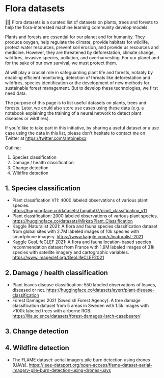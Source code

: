 # Flora datasets
🌱🌳 Flora datasets is a curated list of datasets on plants, trees and forests to help the flora-interested machine learning community develop models.

Plants and forests are essential for our planet and for humanity. They produce oxygen, help regulate the climate, provide habitats for wildlife, protect water resources, prevent soil erosion, and provide us resources and medicine.
However, they are threatened by deforestation, climate change, wildfires, invasive species, pollution, and overharvesting. For our planet and for the sake of our own survival, we must protect them.

AI will play a crucial role in safeguarding plant life and forests, notably by enabling efficient monitoring, detection of threats like deforestation and wildfires, species identification or the development of new methods for sustainable forest management. But to develop these technologies, we first need data.

The purpose of this page is to list useful datasets on plants, trees and forests. Later, we could also store use cases using these data (e.g. a notebook explaining the training of a neural network to detect plant diseases or wildfires).

If you'd like to take part in this initiative, by sharing a useful dataset or a use case using the data in this list, please don't hesitate to contact me on Twitter at https://twitter.com/antoinebxx

Outline:
1. Species classification
2. Damage / health classification
3. Change detection
4. Wildfire detection

## 1. Species classification
- Plant classification V11: 4000 labeled observations of various plant species. https://huggingface.co/datasets/Taquito07/plant_classification_v11 
- Plant classification: 2000 labeled observations of various plant species. https://huggingface.co/datasets/Mirkat/Plant_Classification
- Kaggle iNaturalist 2021: A flora and fauna species classification dataset from global sites with 2.7M labeled images of 10k species with smartphone imagery. https://www.kaggle.com/c/inaturalist-2021
- Kaggle GeoLifeCLEF 2021: A flora and fauna location-based species recommendation dataset from France with 1.9M labeled images of 31k species with satellite imagery and cartographic variables. https://www.imageclef.org/GeoLifeCLEF2021

## 2. Damage / health classification
- Plant leaves disease classification: 550 labeled observations of leaves, diseased or not. https://huggingface.co/datasets/ayerr/plant-disease-classification
- Forest Damages 2021 (Swedish Forest Agency): A tree damage classification dataset from 5 areas in Sweden with 1.5k images with >100k labeled trees with airborne RGB. https://lila.science/datasets/forest-damages-larch-casebearer/

## 3. Change detection

## 4. Wildfire detection
- The FLAME dataset: aerial imagery pile burn detection using drones (UAVs). https://ieee-dataport.org/open-access/flame-dataset-aerial-imagery-pile-burn-detection-using-drones-uavs
